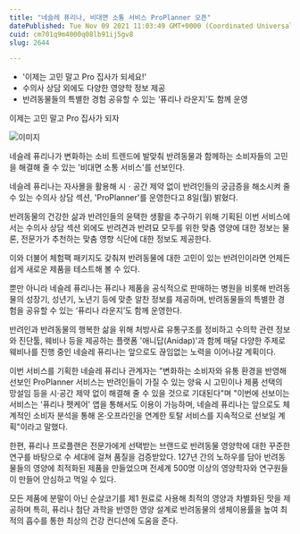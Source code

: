 ```yaml
---
title: "네슬레 퓨리나, 비대면 소통 서비스 ProPlanner 오픈"
datePublished: Tue Nov 09 2021 11:03:49 GMT+0000 (Coordinated Universal Time)
cuid: cm701q9m4000q08lb91ij5gv8
slug: 2644

---
```



- '이제는 고민 말고 Pro 집사가 되세요!'
- 수의사 상담 외에도 다양한 영양학 정보 제공
- 반려동물들의 특별한 경험 공유할 수 있는 ‘퓨리나 라운지’도 함께 운영

이제는 고민 말고 Pro 집사가 되자

![이미지](https://cdn.hashnode.com/res/hashnode/image/upload/v1739251989987/6b66db02-02e4-4a1a-b310-e947c88490b3.jpeg)

네슬레 퓨리나가 변화하는 소비 트렌드에 발맞춰 반려동물과 함께하는 소비자들의 고민을 해결해 줄 수 있는 '비대면 소통 서비스'를 선보인다.

네슬레 퓨리나는 자사몰을 활용해 시ㆍ공간 제약 없이 반려인들의 궁금증을 해소시켜 줄 수 있는 수의사 상담 섹션, 'ProPlanner'를 운영한다고 8일(월) 밝혔다.

반려동물의 건강한 삶과 반려인들의 윤택한 생활을 추구하기 위해 기획된 이번 서비스에서는 수의사 상담 섹션 외에도 반려견과 반려묘 모두를 위한 맞춤 영양에 대한 정보는 물론, 전문가가 추천하는 맞춤 영향 식단에 대한 정보도 제공한다.

이와 더불어 체험팩 패키지도 갖춰져 반려동물에 대한 고민이 있는 반려인이라면 언제든 쉽게 새로운 제품을 테스트해 볼 수 있다.

뿐만 아니라 네슬레 퓨리나는 퓨리나 제품을 공식적으로 판매하는 병원을 비롯해 반려동물의 성장기, 성년기, 노년기 등에 맞춘 알찬 정보를 제공하며, 반려동물들의 특별한 경험을 공유할 수 있는 ‘퓨리나 라운지’도 함께 운영한다.

반려인과 반려동물의 행복한 삶을 위해 처방사료 유통구조를 정비하고 수의학 관련 정보와 진단툴, 웨비나 등을 제공하는 플랫폼 '애니답(Anidap)'과 함께 매달 다양한 주제로 웨비나를 진행 중인 네슬레 퓨리나는 앞으로도 끊임없는 노력을 이어나갈 계획이다.

이번 서비스를 기획한 네슬레 퓨리나 관계자는 "변화하는 소비자와 유통 환경을 반영해 선보인 ProPlanner 서비스는 반려인들이 가질 수 있는 양육 시 고민이나 제품 선택의 망설임 등을 시·공간 제약 없이 해결해 줄 수 있을 것으로 기대된다"며 "이번에 선보이는 서비스는 '퓨리나 펫케어' 앱을 통해서도 이용이 가능하며, 네슬레 퓨리나는 앞으로도 체계적인 소비자 분석을 통해 온·오프라인을 연계한 토탈 서비스를 지속적으로 선보일 계획"이라고 말했다.

한편, 퓨리나 프로플랜은 전문가에게 선택받는 브랜드로 반려동물 영양학에 대한 꾸준한 연구를 바탕으로 수 세대에 걸쳐 품질을 검증받았다. 127년 간의 노하우를 담아 반려동물들의 영양에 최적화된 제품을 만들었으며 전세계 500명 이상의 영양학자와 연구원들이 만들어 안심하고 먹일 수 있다.

모든 제품에 분말이 아닌 순살코기를 제1 원료로 사용해 최적의 영양과 차별화된 맛을 제공하며 특히, 퓨리나 첨단 과학을 반영한 영양 설계로 반려동물의 생체이용률을 높여 최적의 흡수를 통한 최상의 건강 컨디션에 도움을 준다.